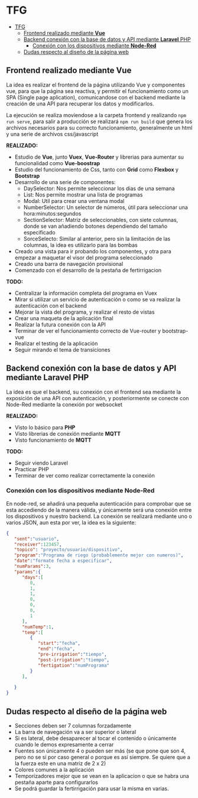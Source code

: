 # TFG

- [TFG](#tfg)
  - [Frontend realizado mediante **Vue**](#frontend-realizado-mediante-vue)
  - [Backend conexión con la base de datos y API mediante **Laravel** PHP](#backend-conexión-con-la-base-de-datos-y-api-mediante-laravel-php)
    - [Conexión con los dispositivos mediante **Node-Red**](#conexión-con-los-dispositivos-mediante-node-red)
  - [Dudas respecto al diseño de la página web](#dudas-respecto-al-diseño-de-la-página-web)

## Frontend realizado mediante **Vue**

La idea es realizar el frontend de la página utilizando Vue y componentes vue, para que la página sea reactiva, y permitir el funcionamiento como un SPA (Single page aplication), comunicandose con el backend mediante la creación de una API para recuperar los datos y modificarlos.

La ejecución se realiza moviendose a la carpeta frontend y realizando ```npm run serve```, para salir a producción se realizará ```npm run build``` que genera los archivos necesarios para su correcto funcionamiento, generalmente un html y una serie de archivos css/javascript

**REALIZADO:**
- Estudio de **Vue**, junto **Vuex**, **Vue-Router** y librerias para aumentar su funcionalidad como **Vue-boostrap**
- Estudio del funcionamiento de Css, tanto con **Grid** como **Flexbox** y **Bootstrap**
- Desarrollo de una serie de componentes:
  - DaySelector: Nos permite seleccionar los dias de una semana
  - List: Nos permite mostrar una lista de programas
  - Modal: Util para crear una ventana modal
  - NumberSelector: Un selector de números, útil para seleccionar una hora:minutos:segundos
  - SectionSelector: Matriz de seleccionables, con siete columnas, donde se van añadiendo botones dependiendo del tamaño especificado
  - SorceSelecto: Similar al anterior, pero sin la limitación de las columnas, la idea es utilizarlo para las bombas
- Creado una vista para ir probando los componentes, y otra para empezar a maquetar el visor del programa seleccionado
- Creado una barra de navegación provisional
- Comenzado con el desarrollo de la pestaña de fertirrigacion

**TODO:**
- Centralizar la información completa del programa en Vuex
- Mirar si utilizar un servicio de autenticación o como se va realizar la autenticación con el backend
- Mejorar la vista del programa, y realizar el resto de vistas
- Crear una maqueta de la aplicación final
- Realizar la futura conexión con la API
- Terminar de ver el funcionamiento correcto de Vue-router y bootstrap-vue
- Realizar el testing de la aplicación
- Seguir mirando el tema de transiciones

## Backend conexión con la base de datos y API mediante **Laravel** PHP

La idea es que el backend, su conexión con el frontend sea mediante la exposición de una API con autenticación, y posteriormente se conecte con Node-Red mediante la conexión por websocket

**REALIZADO:**
- Visto lo básico para **PHP**
- Visto librerias de conexión mediante **MQTT**
- Visto funcionamiento de **MQTT**

**TODO:**

- Seguir viendo Laravel
- Practicar PHP
- Terminar de ver como realizar correctamente la conexión

### Conexión con los dispositivos mediante **Node-Red**

En node-red, se añadirá una pequeña autenticación para comprobar que se esta accediendo de la manera válida, y únicamente será una conexión entre los dispositivos y nuestro backend. La conexión se realizará mediante uno o varios JSON, aun esta por ver, la idea es la siguiente:

```json
{
   "sent":"usuario",
   "receiver":123457,
   "topico": "proyecto/usuario/dispositivo",
   "program":"Programa de riego (probablemente mejor con numeros)",
   "date":"formate fecha a especificar",
   "numParams":3,
   "params":{
      "days":[
         0,
         1,
         1,
         0,
         0,
         0,
         1
      ],
      "numTemp":1,
      "temp":[
         {
            "start":"fecha",
            "end":"fecha",
            "pre-irrigation":"tiempo",
            "post-irrigation":"tiempo",
            "fertigation":"numPrograma"
         }
      ],
		
   }
}
```

## Dudas respecto al diseño de la página web

- Secciones deben ser 7 columnas forzadamente
- La barra de navegación va a ser superior o lateral
- Si es lateral, debe desaparecer al tocar el contenido o únicamente cuando le demos expresamente a cerrar
- Fuentes son únicamente 4 o pueden ser más (se que pone que son 4, pero no se si por caso general o porque es así siempre. Se quiere que a la fuerza este en una matriz de 2 x 2)
- Colores comunes a la aplicación
- Temporizadores mejor que se vean en la aplicacion o que se habra una pestaña aparte para configurarlos
- Se podrá guardar la fertirrigación para usar la misma en varias.